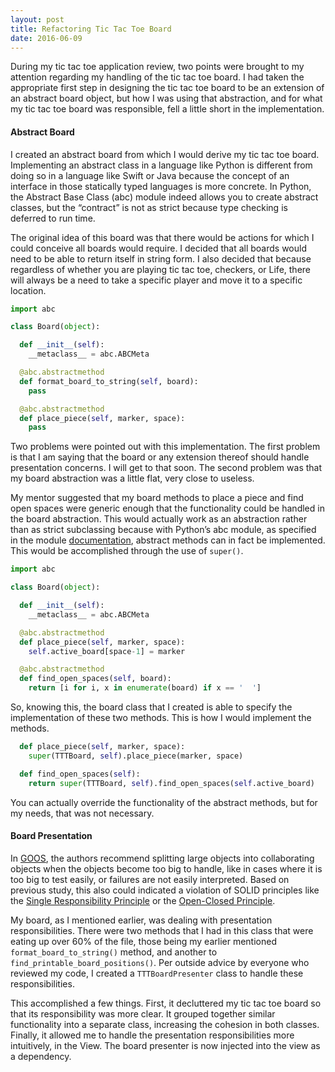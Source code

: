 ```yaml
---
layout: post
title: Refactoring Tic Tac Toe Board
date: 2016-06-09
---
```


During my tic tac toe application review, two points were brought to my attention regarding my handling of the tic tac toe board. I had taken the appropriate first step in designing the tic tac toe board to be an extension of an abstract board object, but how I was using that abstraction, and for what my tic tac toe board was responsible, fell a little short in the implementation.


#### Abstract Board

I created an abstract board from which I would derive my tic tac toe board. Implementing an abstract class in a language like Python is different from doing so in a language like Swift or Java because the concept of an interface in those statically typed languages is more concrete. In Python, the Abstract Base Class (abc) module indeed allows you to create abstract classes, but the “contract” is not as strict because type checking is deferred to run time. 

The original idea of this board was that there would be actions for which I could conceive all boards would require. I decided that all boards would need to be able to return itself in string form. I also decided that because regardless of whether you are playing tic tac toe, checkers, or Life, there will always be a need to take a specific player and move it to a specific location. 


```python
import abc

class Board(object):

  def __init__(self):
    __metaclass__ = abc.ABCMeta

  @abc.abstractmethod
  def format_board_to_string(self, board):
    pass

  @abc.abstractmethod
  def place_piece(self, marker, space):
    pass
```

Two problems were pointed out with this implementation. The first problem is that I am saying that the board or any extension thereof should handle presentation concerns. I will get to that soon. The second problem was that my board abstraction was a little flat, very close to useless. 

My mentor suggested that my board methods to place a piece and find open spaces were generic enough that the functionality could be handled in the board abstraction. This would actually work as an abstraction rather than as strict subclassing because with Python’s abc module, as specified in the module [documentation](https://docs.python.org/2/library/abc.html), abstract methods can in fact be implemented. This would be accomplished through the use of `super()`.


```python
import abc

class Board(object):

  def __init__(self):
    __metaclass__ = abc.ABCMeta

  @abc.abstractmethod
  def place_piece(self, marker, space):
    self.active_board[space-1] = marker

  @abc.abstractmethod
  def find_open_spaces(self, board):
    return [i for i, x in enumerate(board) if x == '  ']
```

So, knowing this, the board class that I created is able to specify the implementation of these two methods. This is how I would implement the methods.


```python
  def place_piece(self, marker, space):
    super(TTTBoard, self).place_piece(marker, space)

  def find_open_spaces(self):
    return super(TTTBoard, self).find_open_spaces(self.active_board)
```

You can actually override the functionality of the abstract methods, but for my needs, that was not necessary.

#### Board Presentation

In [GOOS](https://www.amazon.com/Growing-Object-Oriented-Software-Guided-Tests/dp/0321503627?ie=UTF8&*Version*=1&*entries*=0), the authors recommend splitting large objects into collaborating objects when the objects become too big to handle, like in cases where it is too big to test easily, or failures are not easily interpreted. Based on previous study, this also could indicated a violation of SOLID principles like the [Single Responsibility Principle](http://nicolecarpenter.github.io/2016/04/22/single-responsibility-principle.html) or the [Open-Closed Principle](http://nicolecarpenter.github.io/2016/04/26/open-closed-principle.html).

My board, as I mentioned earlier, was dealing with presentation responsibilities. There were two methods that I had in this class that were eating up over 60% of the file, those being my earlier mentioned `format_board_to_string()` method, and another to `find_printable_board_positions()`. Per outside advice by everyone who reviewed my code, I created a `TTTBoardPresenter` class to handle these responsibilities. 

This accomplished a few things. First, it decluttered my tic tac toe board so that its responsibility was more clear. It grouped together similar functionality into a separate class, increasing the cohesion in both classes. Finally, it allowed me to handle the presentation responsibilities more intuitively, in the View. The board presenter is now injected into the view as a dependency. 
